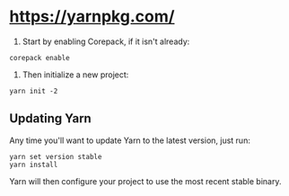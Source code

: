 # https://yarnpkg.com/
1. Start by enabling Corepack, if it isn't already:

```
corepack enable
```

1. Then initialize a new project:

```
yarn init -2
```

## Updating Yarn[](https://yarnpkg.com/getting-started/install#updating-yarn)

Any time you'll want to update Yarn to the latest version, just run:

```
yarn set version stable
yarn install
```

Yarn will then configure your project to use the most recent stable binary.